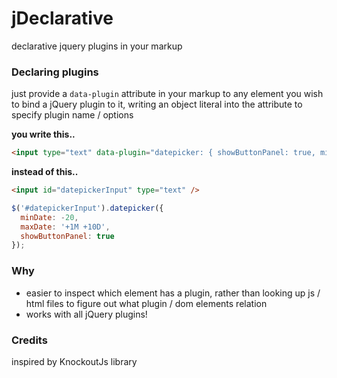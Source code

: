 jDeclarative
============

declarative jquery plugins in your markup

### Declaring plugins

just provide a `data-plugin` attribute in your markup to any element you wish to bind a jQuery plugin to it, writing an object literal into the attribute to specify plugin name / options

**you write this..**

```html
<input type="text" data-plugin="datepicker: { showButtonPanel: true, minDate: -20, maxDate: '+1M +10D' }" />
```

**instead of this..**
```html
<input id="datepickerInput" type="text" />
```

```js
$('#datepickerInput').datepicker({
  minDate: -20, 
  maxDate: '+1M +10D',
  showButtonPanel: true
});
```

### Why 

- easier to inspect which element has a plugin, rather than looking up js / html files to figure out what plugin / dom elements relation
- works with all jQuery plugins!


### Credits

inspired by KnockoutJs library
